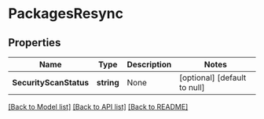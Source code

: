 # PackagesResync

## Properties
Name | Type | Description | Notes
------------ | ------------- | ------------- | -------------
**SecurityScanStatus** | **string** | None | [optional] [default to null]

[[Back to Model list]](../README.md#documentation-for-models) [[Back to API list]](../README.md#documentation-for-api-endpoints) [[Back to README]](../README.md)


